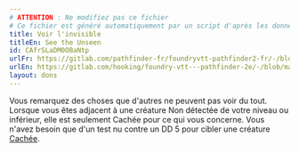 ```yaml
---
# ATTENTION : Ne modifiez pas ce fichier
# Ce fichier est généré automatiquement par un script d'après les données du module Foundry VTT officiel et de sa traduction
title: Voir l'invisible
titleEn: See the Unseen
id: CAfrSLaDM0OBaNtp
urlFr: https://gitlab.com/pathfinder-fr/foundryvtt-pathfinder2-fr/-/blob/master/data/feats/CAfrSLaDM0OBaNtp.htm
urlEn: https://gitlab.com/hooking/foundry-vtt---pathfinder-2e/-/blob/master/packs/data/feats.db/see-the-unseen.json
layout: dons
---
```

Vous remarquez des choses que d'autres ne peuvent pas voir du tout. Lorsque vous êtes adjacent à une créature Non détectée de votre niveau ou inférieur, elle est seulement Cachée pour ce qui vous concerne. Vous n'avez besoin que d'un test nu contre un DD 5 pour cibler une créature [Cachée](../conditions/caché.html).

